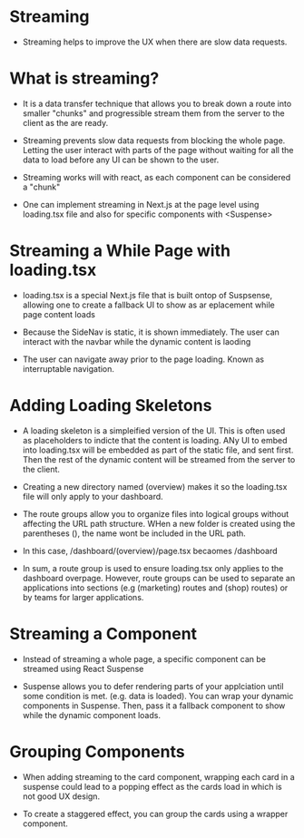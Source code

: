 # Streaming
- Streaming helps to improve the UX when there are slow data requests.

# What is streaming?

- It is a data transfer technique that allows you to break down a route into smaller "chunks" and progressible stream them from the server to the client as the are ready.

- Streaming prevents slow data requests from blocking the whole page. Letting the user interact with parts of the page without waiting for all the data to load before any UI can be shown to the user.

- Streaming works will with react, as each component can be considered a "chunk"

- One can implement streaming in Next.js at the page level using loading.tsx file and also for specific components with \<Suspense>

# Streaming a While Page with loading.tsx

- loading.tsx is a special Next.js file that is built ontop of Suspsense, allowing one to create a fallback UI to show as ar eplacement while page content loads

- Because the SideNav is static, it is shown immediately. The user can interact with the navbar while the dynamic content is laoding

- The user can navigate away prior to the page loading. Known as interruptable navigation.

# Adding Loading Skeletons

- A loading skeleton is a simpleified version of the UI. This is often used as placeholders to indicte that the content is loading. ANy UI to embed into loading.tsx will be embedded as part of the static file, and sent first. Then the rest of the dynamic content will be streamed from the server to the client.

- Creating a new directory named (overview) makes it so the loading.tsx file will only apply to your dashboard.

- The route groups allow you to organize files into logical groups without affecting the URL path structure. WHen a new folder is created using the parentheses (), the name wont be included in the URL path. 

- In this case, /dashboard/(overview)/page.tsx becaomes /dashboard

- In sum, a route group is used to ensure loading.tsx only applies to the dashboard overpage. However, route groups can be used to separate an applications into sections (e.g (marketing) routes and (shop) routes) or by teams for larger applications.

# Streaming a Component

- Instead of streaming a whole page, a specific component can be streamed using React Suspense

- Suspense allows you to defer rendering parts of your applciation until some condition is met. (e.g. data is loaded). You can wrap your dynamic components in Suspense. Then, pass it a fallback component to show while the dynamic component loads.

# Grouping Components

- When adding streaming to the card component, wrapping each card in a suspense could lead to a popping effect as the cards load in which is not good UX design.

- To create a staggered effect, you can group the cards using a wrapper component.
